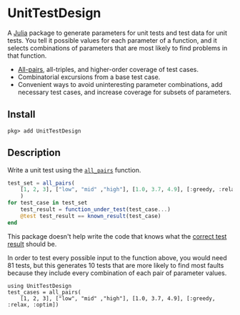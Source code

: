 
# UnitTestDesign

A [Julia](http://julialang.org) package to generate parameters for unit tests
and test data for unit tests. You tell it possible values for each parameter of a function,
and it selects combinations of parameters that are most likely to find
problems in that function.

* [All-pairs](http://pairwise.org/), all-triples, and higher-order coverage of test cases.
* Combinatorial excursions from a base test case.
* Convenient ways to avoid uninteresting parameter combinations,
  add necessary test cases, and increase coverage for subsets of parameters.

## Install

```
pkg> add UnitTestDesign
```

## Description
Write a unit test using the [`all_pairs`](@ref) function.

```julia
test_set = all_pairs(
    [1, 2, 3], ["low", "mid" ,"high"], [1.0, 3.7, 4.9], [:greedy, :relax, :optim]
    )
for test_case in test_set
    test_result = function_under_test(test_case...)
    @test test_result == known_result(test_case)
end
```
This package doesn't help write the code that knows what the
[correct test result](https://en.wikipedia.org/wiki/Test_oracle) should be.

In order to test every possible input to the function above, you would
need 81 tests, but this generates 10 tests that are more likely to find
most faults because they include every combination of each pair of parameter
values.

```@repl
using UnitTestDesign
test_cases = all_pairs(
    [1, 2, 3], ["low", "mid" ,"high"], [1.0, 3.7, 4.9], [:greedy, :relax, :optim])
```
